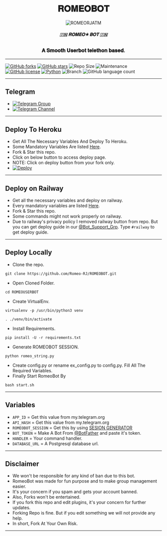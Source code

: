 <h1 align="center">
  <b> 𝐑𝐎𝐌𝐄𝐎𝐁𝐎𝐓 </b>
</h1>

<p align="center">
  <img src="https://telegra.ph/file/59b9eba6a5c7801d287d1.jpg" alt="ROMEORJATM">
</p>

<h6 align="center">
  <b>🇮🇳 𝐑𝐎𝐌𝐄𝐎★𝐁𝐎𝐓 🇮🇳</b>
</h6>

<h3 align="center">
  <b>𝐀 𝐒𝐦𝐨𝐨𝐭𝐡 𝐔𝐬𝐞𝐫𝐛𝐨𝐭 𝐭𝐞𝐥𝐞𝐭𝐡𝐨𝐧 𝐛𝐚𝐬𝐞𝐝.</b>
</h3>

------
[![GitHub forks](https://img.shields.io/github/forks/Romeo-RJ/ROMEOBOT?&style=flat-square&logo=github)](https://github.com/Romeo-RJ/ROMEOBOT/fork)
[![GitHub stars](https://img.shields.io/github/stars/Romeo-RJ/ROMEOBOT?&style=flat-square&logo=github)](https://github.com/Romeo-RJ/ROMEOBOT/stargazers)
![Repo Size](https://img.shields.io/github/repo-size/Romeo-RJ/ROMEOBOT?&style=flat-square&logo=github)
![Maintenance](https://img.shields.io/badge/Maintained%3F-yes-green?&style=flat-square)
[![GitHub license](https://img.shields.io/github/license/Romeo-RJ/ROMEOBOT?&style=flat-square&logo=github)](https://github.com/Romeo-RJ/ROMEOBOTt/blob/master/LICENSE)
[![Python](https://img.shields.io/badge/Python-v3.9-blue)](https://www.python.org/)
![Branch](https://img.shields.io/badge/Branch-Master-orange)
![GitHub language count](https://img.shields.io/github/languages/count/Romeo-RJ/ROMEOBOT?color=Pink&label=Language&style=flat-square)

------
## Telegram 
- [![Telegram Group](https://img.shields.io/badge/Telegram-Group-brightgreen)](https://t.me/Bot_Support_Grp)
- [![Telegram Channel](https://img.shields.io/badge/Telegram-Channel-brightgreen)](https://t.me/Bot_Updates_Chnl)

------
## Deploy To Heroku
- Get All The Necessary Variables And Deploy To Heroku.
- Some Mandatory Variables Are listed [Here](#Variables).
- Fork & Star this repo.
- Click on below button to access deploy page.
- NOTE: Click on deploy button from your fork only.
- [![Deploy](https://www.herokucdn.com/deploy/button.svg)](https://heroku.com/deploy)

------
## Deploy on Railway
- Get all the necessary variables and deploy on railway.
- Every mandatory variables are listed [Here](#Variables).
- Fork & Star this repo.
- Some commands might not work properly on railway.
- Due to railway's privacy policy I removed railway button from repo. But you can get deploy guide in our [@Bot_Support_Grp](https://t.me/Bot_Support_Grp). Type `#railway` to get deploy guide.

------
## Deploy Locally

- Clone the repo. 

`git clone https://github.com/Romeo-RJ/ROMEOBOT.git`
- Open Cloned Folder.

`cd ROMEOUSERBOT`
- Create VirtualEnv.

`virtualenv -p /usr/bin/python3 venv`

`. ./venv/bin/activate`
- Install Requirements.

`pip install -U -r requirements.txt`
- Generate ROMEOBOT SESSION.

`python romeo_string.py`
- Create config.py or rename ex_config.py to config.py. Fill All The Required Variables.
- Finally Start RomeoBot By

`bash start.sh`

------
## Variables

- `APP_ID`  =  Get this value from my.telegram.org
- `API_HASH`  =  Get this value from my.telegram.org
- `ROMEOBOT_SESSION`  =  Get this by using [SESION GENERATOR](https://t.me/Rjssgbot)
- `BOT_TOKEN`  =  Make A Bot From [@BotFather](https://t.me/botfather) and paste it's token.
- `HANDLER`  =  Your command handler.
- `DATABASE_URL`  =  A Postgresql database url.

------
## Disclaimer
- We won't be responsible for any kind of ban due to this bot.
- RomeoBot was made for fun purpose and to make group management easier.
- It's your concern if you spam and gets your account banned.
- Also, Forks won't be entertained.
- If you fork this repo and edit plugins, it's your concern for further updates.
- Forking Repo is fine. But if you edit something we will not provide any help.
- In short, Fork At Your Own Risk.

------
